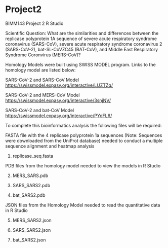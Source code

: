 # Project2
BIMM143 Project 2 R Studio 

Scientific Question: 
What are the similarities and differences between the replicase polyprotein 1A sequence of severe acute respiratory syndrome coronavirus (SARS-CoV), severe acute respiratory syndrome coronavirus 2 (SARS-CoV-2), bat-SL-CoVZC45 (BAT-CoV), and Middle East Respiratory Syndrome Coronvirus (MERS-CoV)?

Homology Models were built using SWISS MODEL program. Links to the homology model are listed below: 

SARS-CoV-2 and SARS-CoV Model 
https://swissmodel.expasy.org/interactive/LUZTZq/

SARS-CoV-2 and MERS-CoV Model 
https://swissmodel.expasy.org/interactive/3snjNV/

SARS-CoV-2 and bat-CoV Model 
https://swissmodel.expasy.org/interactive/PYdFL6/


To complete this bioinformatics analysis the following files will be required: 

FASTA file with the 4 replicase polyprotein 1a sequences (Note: Sequences were downloaded from the UniProt database) needed to conduct a multiple sequence alignment and heatmap analysis

1. replicase_seq.fasta 

PDB files from the homology model needed to view the models in R Studio 

2. MERS_SARS.pdb

3. SARS_SARS2.pdb

4. bat_SARS2.pdb 

JSON files from the Homology Model needed to read the quantitative data in R Studio 

5. MERS_SARS2.json

6. SARS_SARS2.json

7. bat_SARS2.json



